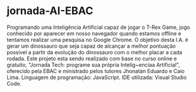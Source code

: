 # jornada-AI-EBAC
Programando uma Inteligência Artificial capaz de jogar o T-Rex Game, jogo conhecido por aparecer em nosso navegador quando estamos offline e tentamos realizar uma pesquisa no Google Chrome.
O objetivo desta I.A. é gerar um dinossauro que seja capaz de alcançar a melhor pontuação possível a partir da evolução do dinossauro com o melhor placar a cada rodada. 
Este projeto esta sendo realizado com base no curso online e gratuito, "Jornada Tech: programe sua própria Intelig~enciaa Artificial", oferecido pela EBAC e ministrado pelos tutores Jhonatan Eduardo e Caio Lima.
Linguagem de programação: JavaScript.
IDE utilizada: Visual Studio Code.
